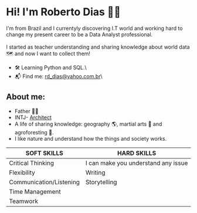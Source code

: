 # Hi! I'm Roberto Dias :raising_hand_man:
I'm from Brazil and I currentyly discovering I.T world and working hard to change my present career to be a Data Analyst professional.
\
\
I started as teacher understanding and sharing knowledge about world data :world_map: and now I want to collect them!

* :hammer_and_wrench: Learning Python and SQL.\
* :mailbox_with_mail: Find me: rd_dias@yahoo.com.br\

## About me:
* Father :family_man_boy:
* INTJ- [Architect](https://www.16personalities.com/intj-personality)
* A life of sharing knowledge: geography :earth_americas:, martial arts :martial_arts_uniform: and agroforesting :seedling:.
* I like nature and understand how the things and society works.

SOFT SKILLS|HARD SKILLS
---|---
 Critical Thinking|I can make you understand any issue
 Flexibility|Writing
 Communication/Listening|Storytelling
 Time Management|
 Teamwork|
